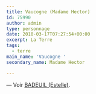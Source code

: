 ```yaml
---
title: Vaucogne (Madame Hector)
id: 75990
author: admin
type: personnage
date: 2010-03-17T07:27:54+00:00
excerpt: La Terre
tags:
  - terre
main_name: 'Vaucogne '
secondary_name: Madame Hector

---
```

— Voir <a href="/personnage/badeuil-estelle/" target="_self">BADEUIL (Estelle)</a>.